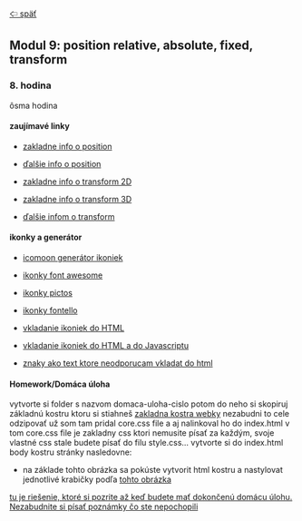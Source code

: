 [&#129188; späť](../README.md)</br>

## Modul 9: position relative, absolute, fixed, transform

### 8. hodina
ôsma hodina
<!-- ([ôsma hodina](lesson)):</br> -->

#### zaujímavé linky
- [zakladne info o position](https://www.w3schools.com/css/css_positioning.asp)</br>
- [ďalšie info o position](https://css-tricks.com/almanac/properties/p/position)</br>


- [zakladne info o transform 2D](https://www.w3schools.com/css/css3_2dtransforms.asp)</br>
- [zakladne info o transform 3D](https://www.w3schools.com/css/css3_3dtransforms.asp)</br>
- [ďalšie infom o transform](https://www.w3schools.com/cssref/css3_pr_transform.asp)</br>

#### ikonky a generátor
- [icomoon generátor ikoniek](https://icomoon.io)</br>
- [ikonky font awesome](http://fontawesome.io/icons)</br>
- [ikonky pictos](http://pictos.cc/)</br>
- [ikonky fontello](http://fontello.com/)</br>

- [vkladanie ikoniek do HTML](https://dev.w3.org/html5/html-author/charref)</br>
- [vkladanie ikoniek do HTML a do Javascriptu](https://unicode-table.com/en)</br>

- [znaky ako text ktore neodporucam vkladat do html](https://www.copypastecharacter.com/symbols)</br>

#### Homework/Domáca úloha</br>
vytvorte si folder s nazvom domaca-uloha-cislo potom do neho si skopiruj základnú kostru ktoru si stiahneš [zakladna kostra webky](homework/homework.png) nezabudni to cele odzipovať už som tam pridal core.css file a aj nalinkoval ho do index.html v tom core.css file je zakladny css ktori nemusite písať za každým, svoje vlastné css stale budete písať do filu style.css... vytvorte si do index.html body kostru stránky nasledovne:
- na základe tohto obrázka sa pokúste vytvorit html kostru a nastylovat jednotlivé krabičky podľa [tohto obrázka](../default.zip)

[tu je riešenie, ktoré si pozrite až keď budete mať dokončenú domácu úlohu. Nezabudnite si písať poznámky čo ste nepochopili](homework/solution)<br>
